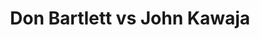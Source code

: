 ---
title: Don Bartlett vs John Kawaja
player1:
  name: Bartlett, Don
  percent: 78
  wins: 3
  losses: 0
player2:
  name: Kawaja, John
  percent: 67
  wins: 0
  losses: 3
games:
- player1:
    team: AB
    position: Lead
    percent: 79
    win: 1
    loss: 0
  player2:
    team: 'ON'
    position: Third
    percent: 57
    win: 0
    loss: 1
  event: Brier
  year: 1995
  draw: Round Robin(16)
  score: AB 5 - ON 3
- player1:
    team: AB
    position: Lead
    percent: 78
    win: 1
    loss: 0
  player2:
    team: 'ON'
    position: Third
    percent: 65
    win: 0
    loss: 1
  event: Brier
  year: 1995
  draw: Page 3-4(19)
  score: AB 8 - ON 4
- player1:
    team: AB
    position: Lead
    percent: 78
    win: 1
    loss: 0
  player2:
    team: 'ON'
    position: Third
    percent: 75
    win: 0
    loss: 1
  event: Brier
  year: 1997
  draw: Round Robin(11)
  score: ON 3 - AB 6
- player1:
    team: MAR
    position: Lead
    percent: 88
    win: 0
    loss: 1
  player2:
    team: WER
    position: Third
    percent: 86
    win: 1
    loss: 0
  event: Trials (Men)
  year: 1997
  draw: Round Robin(3)
  score: WER 8 - MAR 6
- player1:
    team: MAR
    position: Lead
    percent: 91
    win: 1
    loss: 0
  player2:
    team: WER
    position: Third
    percent: 89
    win: 0
    loss: 1
  event: Trials (Men)
  year: 1997
  draw: Semi-Final(10)
  score: WER 6 - MAR 9
---